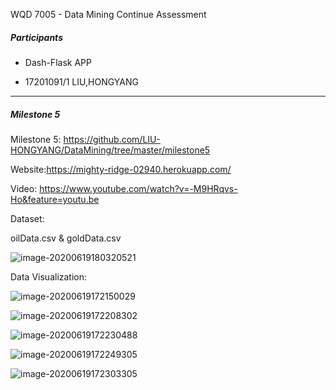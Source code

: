 



WQD 7005 - Data Mining Continue Assessment



##### Participants

- Dash-Flask APP 

- 17201091/1 LIU,HONGYANG

  

___



##### Milestone 5









Milestone 5: https://github.com/LIU-HONGYANG/DataMining/tree/master/milestone5



Website:https://mighty-ridge-02940.herokuapp.com/



Video:  https://www.youtube.com/watch?v=-M9HRqvs-Ho&feature=youtu.be



Dataset: 

oilData.csv & goldData.csv

![image-20200619180320521](https://tva1.sinaimg.cn/large/007S8ZIlgy1gfxr89a6hoj30b2054aaa.jpg)



Data Visualization:

![image-20200619172150029](https://tva1.sinaimg.cn/large/007S8ZIlgy1gfxq14l39pj31yg0mataz.jpg)





![image-20200619172208302](https://tva1.sinaimg.cn/large/007S8ZIlgy1gfxq1e75y5j31y80tcjz4.jpg)



![image-20200619172230488](https://tva1.sinaimg.cn/large/007S8ZIlgy1gfxq1rqyzij31rm0u0436.jpg)



![image-20200619172249305](https://tva1.sinaimg.cn/large/007S8ZIlgy1gfxq23mmcrj31uc0pcgpr.jpg)



![image-20200619172303305](https://tva1.sinaimg.cn/large/007S8ZIlgy1gfxq2cciv2j31z40qqacj.jpg)

